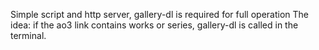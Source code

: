 Simple script and http server, gallery-dl is required for full operation
The idea: if the ao3 link contains works or series, gallery-dl is called in the terminal. 
